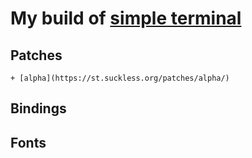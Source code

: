 # My build of [simple terminal](https://st.suckless.org/)

## Patches
    + [alpha](https://st.suckless.org/patches/alpha/) 
## Bindings

## Fonts
